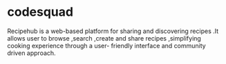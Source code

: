# codesquad
Recipehub is a web-based platform for sharing and discovering recipes .It allows user to browse ,search ,create and share recipes ,simplifying cooking experience through a user- friendly interface and community driven approach.

